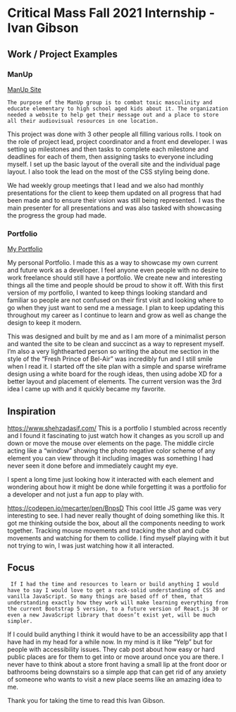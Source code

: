 # Critical Mass Fall 2021 Internship - Ivan Gibson

## Work / Project Examples

### ManUp
[ManUp Site](https://stylesquadmanup.herokuapp.com)

	The purpose of the ManUp group is to combat toxic masculinity and educate elementary to high school aged kids about it. The organization needed a website to help get their message out and a place to store all their audiovisual resources in one location.
   
   This project was done with 3 other people all filling various rolls. I took on the role of project lead, project coordinator and a front end developer. I was setting up milestones and then tasks to complete each milestone and deadlines for each of them, then assigning tasks to everyone including myself. I set up the basic layout of the overall site and the individual page layout. I also took the lead on the most of the CSS styling being done.

   We had weekly group meetings that I lead and we also had monthly presentations for the client to keep them updated on all progress that had been made and to ensure their vision was still being represented. I was the main presenter for all presentations and was also tasked with showcasing the progress the group had made.


### Portfolio
[My Portfolio](ivangibson.com)

   My personal Portfolio. I made this as a way to showcase my own current and future work as a developer. I feel anyone even people with no desire to work freelance should still have a portfolio. We create new and interesting things all the time and people should be proud to show it off. With this first version of my portfolio, I wanted to keep things looking standard and familiar so people are not confused on their first visit and looking where to go when they just want to send me a message. I plan to keep updating this throughout my career as I continue to learn and grow as well as change the design to keep it modern.
   
   This was designed and built by me and as I am more of a minimalist person and wanted the site to be clean and succinct as a way to represent myself. I’m also a very lighthearted person so writing the about me section in the style of the “Fresh Prince of Bel-Air” was incredibly fun and I still smile when I read it. I started off the site plan with a simple and sparse wireframe design using a white board for the rough ideas, then using adobe XD for a better layout and placement of elements. The current version was the 3rd idea I came up with and it quickly became my favorite.


## Inspiration

https://www.shehzadasif.com/
   This is a portfolio I stumbled across recently and I found it fascinating to just watch how it changes as you scroll up and down or move the mouse over elements on the page. The middle circle acting like a “window” showing the photo negative color scheme of any element you can view through it including images was something I had never seen it done before and immediately caught my eye.

   I spent a long time just looking how it interacted with each element and wondering about how it might be done while forgetting it was a portfolio for a developer and not just a fun app to play with.


https://codepen.io/mecarter/pen/BnpsD
   This cool little JS game was very interesting to see. I had never really thought of doing something like this. It got me thinking outside the box, about all the components needing to work together. Tracking mouse movements and tracking the shot and cube movements and watching for them to collide. I find myself playing with it but not trying to win, I was just watching how it all interacted.
   
## Focus

	 If I had the time and resources to learn or build anything I would have to say I would love to get a rock-solid understanding of CSS and vanilla JavaScript. So many things are based off of them, that understanding exactly how they work will make learning everything from the current Bootstrap 5 version, to a future version of React.js 30 or even a new JavaScript library that doesn’t exist yet, will be much simpler.

   If I could build anything I think it would have to be an accessibility app that I have had in my head for a while now. In my mind is it like “Yelp” but for people with accessibility issues. They cab post about how easy or hard public places are for them to get into or move around once you are there. I never have to think about a store front having a small lip at the front door or bathrooms being downstairs so a simple app that can get rid of any anxiety of someone who wants to visit a new place seems like an amazing idea to me.


Thank you for taking the time to read this
Ivan Gibson.


